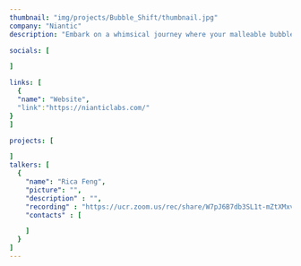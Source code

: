```yaml
---
thumbnail: "img/projects/Bubble_Shift/thumbnail.jpg"
company: "Niantic"
description: "Embark on a whimsical journey where your malleable bubble gum avatar masters the art of transformation, morphing into various forms to navigate a world where the environment itself guides your path. Discover the enchanting mechanics of shape-shifting as you adapt to the ever-changing landscapes, turning each twist and turn into an adventure that tests the limits of your bubble-gummed ingenuity."

socials: [

]

links: [
  {
  "name": "Website",
  "link":"https://nianticlabs.com/"
}
]

projects: [

]
talkers: [
  {
    "name": "Rica Feng",
    "picture": "",
    "description" : "",
    "recording" : "https://ucr.zoom.us/rec/share/W7pJ6B7db3SL1t-mZtXMxv2d2WwhMSIhVZGTxOQCV9k2oGvxwum4kWvjlNIkoi7P.Z8o-s87G7wecbOvB",
    "contacts" : [

    ]
  }
]
---
```

